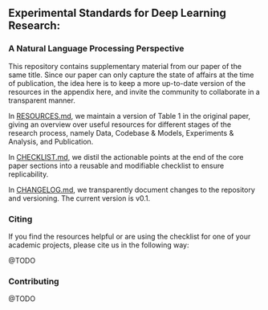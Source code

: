 ## Experimental Standards for Deep Learning Research: 
### A Natural Language Processing Perspective

This repository contains supplementary material from our paper of the same title. Since our paper can only capture the 
state of affairs at the time of publication, the idea here is to keep a more up-to-date version of the resources in the 
appendix here, and invite the community to collaborate in a transparent manner.

In [RESOURCES.md](https://github.com/Kaleidophon/experimental-standards-deep-learning-research/blob/main/RESOURCES.md),
we maintain a version of Table 1 in the original paper, giving an overview over useful resources for different stages of
the research process, namely Data, Codebase & Models, Experiments & Analysis, and Publication.

In [CHECKLIST.md](https://github.com/Kaleidophon/experimental-standards-deep-learning-research/blob/main/CHECKLIST.md), 
we distil the actionable points at the end of the core paper sections into a reusable and modifiable checklist to ensure
replicability. 

In [CHANGELOG.md](https://github.com/Kaleidophon/experimental-standards-deep-learning-research/blob/main/CHANGELOG.md),
we transparently document changes to the repository and versioning. The current version is v0.1. 

### Citing 

If you find the resources helpful or are using the checklist for one of your academic projects, please cite us in the 
following way:

@TODO

### Contributing

@TODO